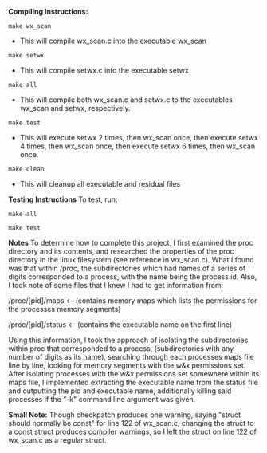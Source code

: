 **Compiling Instructions:**

`make wx_scan`
- This will compile wx_scan.c into the executable wx_scan

`make setwx`
- This will compile setwx.c into the executable setwx

`make all`
- This will compile both wx_scan.c and setwx.c to the executables wx_scan and setwx, respectively.

`make test`
- This will execute setwx 2 times, then wx_scan once, then execute
  setwx 4 times, then wx_scan once, then execute setwx 6 times, then
  wx_scan once.

`make clean`
- This will cleanup all executable and residual files

**Testing Instructions**
To test, run:

`make all`

`make test`

**Notes**
To determine how to complete this project, I first examined the proc directory and its contents, and researched the properties of the 
proc directory in the linux filesystem (see reference in wx_scan.c). What I found was that within /proc, the subdirectories 
which had names of a series of digits corresponded to a process, with the name being the process id. Also, I took note of 
some files that I knew I had to get information from:

/proc/[pid]/maps <--(contains memory maps which lists the permissions for the processes memory segments)

/proc/[pid]/status <--(contains the executable name on the first line)

Using this information, I took the approach of isolating the subdirectories within proc that corresponded to a process, 
(subdirectories with any number of digits as its name), searching through each processes maps file line by line, looking
for memory segments with the w&x permissions set. After isolating processes with the w&x permissions set somewhere within
its maps file, I implemented extracting the executable name from the status file and outputting the pid and executable 
name, additionally killing said processes if the "-k" command line argument was given.

**Small Note:** 
Though checkpatch produces one warning, saying "struct should normally be const" for line 122 of wx_scan.c, changing
the struct to a const struct produces compiler warnings, so I left the struct on line 122 of wx_scan.c as a regular struct.
